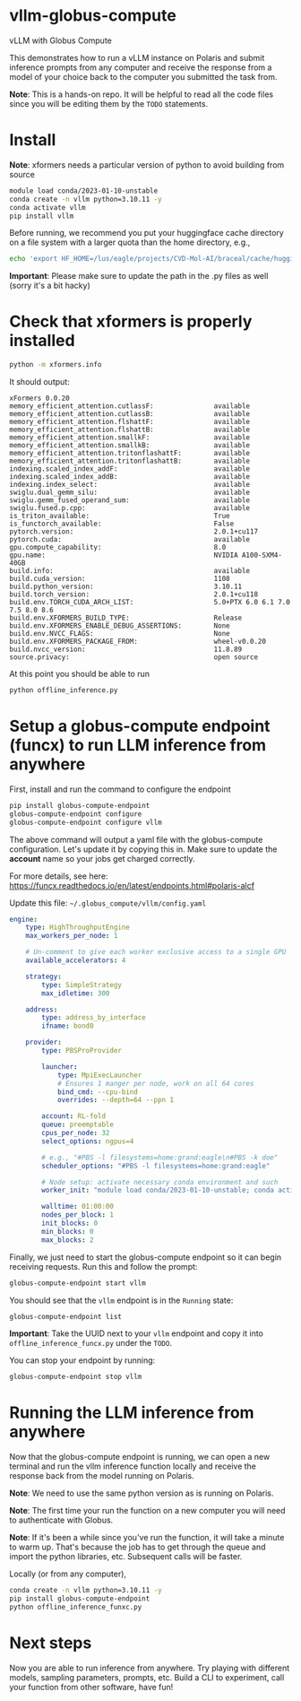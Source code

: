 # vllm-globus-compute
vLLM with Globus Compute

This demonstrates how to run a vLLM instance on Polaris and submit inference
prompts from any computer and receive the response from a model of your choice
back to the computer you submitted the task from.

**Note**: This is a hands-on repo. It will be helpful to read all the code files since you will be editing them by the `TODO` statements.
  

# Install
**Note**: xformers needs a particular version of python to avoid building from source

```bash
module load conda/2023-01-10-unstable
conda create -n vllm python=3.10.11 -y
conda activate vllm
pip install vllm
```

Before running, we recommend you put your huggingface cache directory
on a file system with a larger quota than the home directory, e.g.,
```bash
echo 'export HF_HOME=/lus/eagle/projects/CVD-Mol-AI/braceal/cache/huggingface' >> ~/.bashrc
```

**Important**: Please make sure to update the path in the .py files as well (sorry it's a bit hacky)

# Check that xformers is properly installed
```bash
python -m xformers.info
```

It should output:
```console
xFormers 0.0.20
memory_efficient_attention.cutlassF:               available
memory_efficient_attention.cutlassB:               available
memory_efficient_attention.flshattF:               available
memory_efficient_attention.flshattB:               available
memory_efficient_attention.smallkF:                available
memory_efficient_attention.smallkB:                available
memory_efficient_attention.tritonflashattF:        available
memory_efficient_attention.tritonflashattB:        available
indexing.scaled_index_addF:                        available
indexing.scaled_index_addB:                        available
indexing.index_select:                             available
swiglu.dual_gemm_silu:                             available
swiglu.gemm_fused_operand_sum:                     available
swiglu.fused.p.cpp:                                available
is_triton_available:                               True
is_functorch_available:                            False
pytorch.version:                                   2.0.1+cu117
pytorch.cuda:                                      available
gpu.compute_capability:                            8.0
gpu.name:                                          NVIDIA A100-SXM4-40GB
build.info:                                        available
build.cuda_version:                                1108
build.python_version:                              3.10.11
build.torch_version:                               2.0.1+cu118
build.env.TORCH_CUDA_ARCH_LIST:                    5.0+PTX 6.0 6.1 7.0 7.5 8.0 8.6
build.env.XFORMERS_BUILD_TYPE:                     Release
build.env.XFORMERS_ENABLE_DEBUG_ASSERTIONS:        None
build.env.NVCC_FLAGS:                              None
build.env.XFORMERS_PACKAGE_FROM:                   wheel-v0.0.20
build.nvcc_version:                                11.8.89
source.privacy:                                    open source
```

At this point you should be able to run
```bash
python offline_inference.py
```

# Setup a globus-compute endpoint (funcx) to run LLM inference from anywhere

First, install and run the command to configure the endpoint
```bash
pip install globus-compute-endpoint
globus-compute-endpoint configure
globus-compute-endpoint configure vllm
```

The above command will output a yaml file with the globus-compute configuration.
Let's update it by copying this in. Make sure to update the **account** name so your jobs get charged correctly.

For more details, see here: https://funcx.readthedocs.io/en/latest/endpoints.html#polaris-alcf

Update this file: `~/.globus_compute/vllm/config.yaml` 
```yaml
engine:
    type: HighThroughputEngine
    max_workers_per_node: 1

    # Un-comment to give each worker exclusive access to a single GPU
    available_accelerators: 4

    strategy:
        type: SimpleStrategy
        max_idletime: 300

    address:
        type: address_by_interface
        ifname: bond0

    provider:
        type: PBSProProvider

        launcher:
            type: MpiExecLauncher
            # Ensures 1 manger per node, work on all 64 cores
            bind_cmd: --cpu-bind
            overrides: --depth=64 --ppn 1

        account: RL-fold
        queue: preemptable
        cpus_per_node: 32
        select_options: ngpus=4

        # e.g., "#PBS -l filesystems=home:grand:eagle\n#PBS -k doe"
        scheduler_options: "#PBS -l filesystems=home:grand:eagle"

        # Node setup: activate necessary conda environment and such
        worker_init: "module load conda/2023-01-10-unstable; conda activate vllm"

        walltime: 01:00:00
        nodes_per_block: 1
        init_blocks: 0
        min_blocks: 0
        max_blocks: 2
```

Finally, we just need to start the globus-compute endpoint so it can begin
receiving requests. Run this and follow the prompt:
```bash
globus-compute-endpoint start vllm
```

You should see that the `vllm` endpoint is in the `Running` state:
```bash
globus-compute-endpoint list
```

**Important**: Take the UUID next to your `vllm` endpoint and copy it into `offline_inference_funcx.py` under the `TODO`.

You can stop your endpoint by running:
```bash
globus-compute-endpoint stop vllm
```

# Running the LLM inference from anywhere
Now that the globus-compute endpoint is running, we can open a new terminal and
run the vllm inference function locally and receive the response back from the
model running on Polaris.

**Note**: We need to use the same python version as is running on Polaris.

**Note**: The first time your run the function on a new computer you will need to authenticate with Globus.

**Note**: If it's been a while since you've run the function, it will take a minute to warm up. That's because the job has to get through the queue and import the python libraries, etc. Subsequent calls will be faster.

Locally (or from any computer),
```bash
conda create -n vllm python=3.10.11 -y
pip install globus-compute-endpoint
python offline_inference_funxc.py 
```

# Next steps
Now you are able to run inference from anywhere. Try playing with different models, sampling parameters, prompts, etc. Build a CLI to experiment, call your function from other software, have fun!

